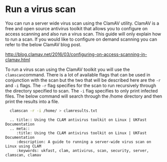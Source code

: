 # Run a virus scan

You can run a server wide virus scan using the ClamAV utility. ClamAV is a free and open source antivirus toolkit that allows you to configure on access scanning and also run a virus scan. This guide will only explain how to run a scan. If you would like to configure on demand scanning you can refer to the below ClamAV blog post.

<http://blog.clamav.net/2016/03/configuring-on-access-scanning-in-clamav.html>

To run a virus scan using the ClamAV toolkit you will use the `clamscan`command. There is a lot of available flags that can be used in conjunction with the scan but the two that will be described here are the `-r` and `-i` flags. The `-r` flag specifies for the scan to run recursively through the directory specified to scan. The `-i` flag specifies to only print infected files. The below command will search through the /home directory and then print the results into a file.

```bash
  clamscan -r -i /home/ > clamresults.txt
```

```eval_rst
  .. title:: Using the CLAM antivirus toolkit on Linux | UKFast Documentation
  .. meta::
     :title: Using the CLAM antivirus toolkit on Linux | UKFast Documentation
     :description: A guide to running a server-wide virus scan on Linux using CLAM
     :keywords: ukfast, clam, antivirus, scan, security, server, clamscan, clamav
